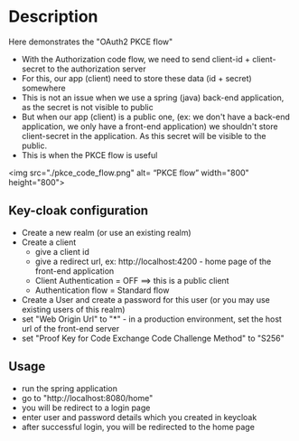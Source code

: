 # Description

Here demonstrates the "OAuth2 PKCE flow"

* With the Authorization code flow, we need to send client-id + client-secret to the authorization server
* For this, our app (client) need to store these data (id + secret) somewhere
* This is not an issue when we use a spring (java) back-end application, as the secret is not visible to public
* But when our app (client) is a public one, (ex: we don't have a back-end application, we only have a front-end application) we shouldn't store client-secret in the application. As this secret will be visible to the public.
* This is when the PKCE flow is useful

<img src="./pkce_code_flow.png" alt= “PKCE flow” width="800" height="800">

## Key-cloak configuration

* Create a new realm (or use an existing realm)
* Create a client
   * give a client id
   * give a redirect url, ex: http://localhost:4200 - home page of the front-end application
   * Client Authentication = OFF ==> this is a public client
   * Authentication flow = Standard flow
* Create a User and create a password for this user (or you may use existing users of this realm)
* set "Web Origin Url" to "*" - in a production environment, set the host url of the front-end server
* set "Proof Key for Code Exchange Code Challenge Method" to "S256"


## Usage

 * run the spring application
 * go to "http://localhost:8080/home"
 * you will be redirect to a login page
 * enter user and password details which you created in keycloak
 * after successful login, you will be redirected to the home page
